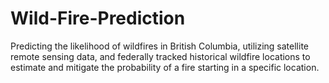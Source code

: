 # Wild-Fire-Prediction
Predicting the likelihood of wildfires in British Columbia, utilizing satellite remote sensing data, and federally tracked historical wildfire locations to estimate and mitigate the probability of a fire starting in a specific location.
